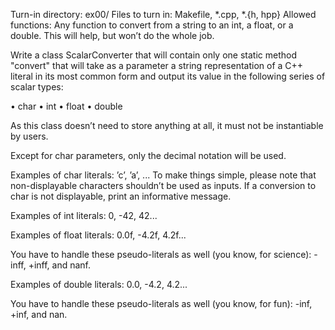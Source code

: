 Turn-in directory: ex00/
Files to turn in: Makefile, *.cpp, *.{h, hpp}
Allowed functions: Any function to convert from a string to an int, a float, or a double. This will help, but won’t do the whole job.

Write a class ScalarConverter that will contain only one static method "convert" that will take as a parameter a string representation of a C++ literal in its most common form and output its value in the following series of scalar types:

• char
• int
• float
• double

As this class doesn’t need to store anything at all, it must not be instantiable by users.

Except for char parameters, only the decimal notation will be used.

Examples of char literals: ’c’, ’a’, ...
To make things simple, please note that non-displayable characters shouldn’t be used as inputs. If a conversion to char is not displayable, print an informative message.

Examples of int literals: 0, -42, 42...

Examples of float literals: 0.0f, -4.2f, 4.2f...

You have to handle these pseudo-literals as well (you know, for science): -inff, +inff, and nanf.

Examples of double literals: 0.0, -4.2, 4.2...

You have to handle these pseudo-literals as well (you know, for fun): -inf, +inf, and nan.